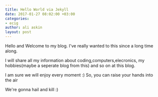 ```yaml
---
title: Hello World via Jekyll
date: 2017-01-27 08:02:00 +03:00
categories:
- ecig
author: ali askin
layout: post
---
```


Hello and Welcome to my blog. I've really wanted to this since a long time along.

I will share all my information about coding,computers,elecronics, my hobbies(maybe a seperate blog from this) and so on at this blog.

I am sure we will enjoy every moment :) So, you can raise your hands into the air

We're gonna hail and kill :)
